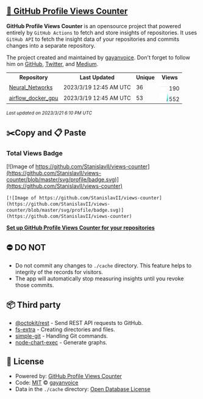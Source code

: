 ## [🚀 GitHub Profile Views Counter](https://github.com/gayanvoice/github-profile-views-counter)
**GitHub Profile Views Counter** is an opensource project that powered entirely by  `GitHub Actions` to fetch and store insights of repositories.
It uses `GitHub API` to fetch the insight data of your repositories and commits changes into a separate repository.

The project created and maintained by [gayanvoice](https://github.com/gayanvoice). Don't forget to follow him on [GitHub](https://github.com/gayanvoice), [Twitter](https://twitter.com/gayanvoice), and [Medium](https://gayanvoice.medium.com/).

<table>
	<tr>
		<th>
			Repository
		</th>
		<th>
			Last Updated
		</th>
		<th>
			Unique
		</th>
		<th>
			Views
		</th>
	</tr>
	<tr>
		<td>
			<a href="https://github.com/StanislavII/views-counter/tree/master/readme/546723876/week.md">
				Neural_Networks
			</a>
		</td>
		<td>
			2023/3/19 12:45 AM UTC
		</td>
		<td>
			36
		</td>
		<td>
			<img alt="Response time graph" src="https://github.com/StanislavII/views-counter/raw/master/graph/546723876/small/week.png" height="20"> 190
		</td>
	</tr>
	<tr>
		<td>
			<a href="https://github.com/StanislavII/views-counter/tree/master/readme/552123895/week.md">
				airflow_docker_gpu
			</a>
		</td>
		<td>
			2023/3/19 12:45 AM UTC
		</td>
		<td>
			53
		</td>
		<td>
			<img alt="Response time graph" src="https://github.com/StanislavII/views-counter/raw/master/graph/552123895/small/week.png" height="20"> 552
		</td>
	</tr>
</table>

<small><i>Last updated on 2023/3/21 6:10 PM UTC</i></small>

## ✂️Copy and 📋 Paste
### Total Views Badge
[![Image of https://github.com/StanislavII/views-counter](https://github.com/StanislavII/views-counter/blob/master/svg/profile/badge.svg)](https://github.com/StanislavII/views-counter)

```readme
[![Image of https://github.com/StanislavII/views-counter](https://github.com/StanislavII/views-counter/blob/master/svg/profile/badge.svg)](https://github.com/StanislavII/views-counter)
```
[**Set up GitHub Profile Views Counter for your repositories**](https://github.com/gayanvoice/github-profile-views-counter)
## ⛔ DO NOT
- Do not commit any changes to `./cache` directory. This feature helps to integrity of the records for visitors.
- The app will automatically stop measuring insights until you revoke those commits.
## 📦 Third party

- [@octokit/rest](https://www.npmjs.com/package/@octokit/rest) - Send REST API requests to GitHub.
- [fs-extra](https://www.npmjs.com/package/fs-extra) - Creating directories and files.
- [simple-git](https://www.npmjs.com/package/simple-git) - Handling Git commands.
- [node-chart-exec](https://www.npmjs.com/package/node-chart-exec) - Generate graphs.
## 📄 License
- Powered by: [GitHub Profile Views Counter](https://github.com/gayanvoice/github-profile-views-counter)
- Code: [MIT](./LICENSE) © [gayanvoice](https://github.com/gayanvoice)
- Data in the `./cache` directory: [Open Database License](https://opendatacommons.org/licenses/odbl/1-0/)